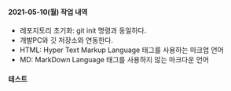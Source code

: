 #### 2021-05-10(월) 작업 내역

- 레포지토리 초기화: git init 명령과 동일하다.
- 개발PC와 깃 저장소와 연동한다.
- HTML: Hyper Text Markup Language 태그를 사용하는 마크업 언어
- MD: MarkDown Language 태그를 사용하지 않는 마크다운 언어

#### 테스트
